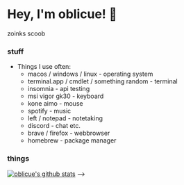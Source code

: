 # Hey, I'm oblicue! 👋 

zoinks scoob

### stuff

* Things I use often:
   * macos / windows / linux - operating system
   * terminal.app / cmdlet / something random - terminal
   * insomnia - api testing
   * msi vigor gk30 - keyboard
   * kone aimo - mouse
   * spotify - music
   * left / notepad - notetaking
   * discord - chat etc.
   * brave / firefox - webbrowser
   * homebrew - package manager
   
### things

[![oblicue's github stats](https://github-readme-stats.vercel.app/api?username=oblicue)](https://github.com/anuraghazra/github-readme-stats)
-->
